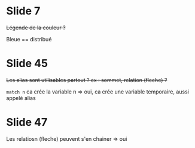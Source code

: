 #	Slide 7

~~Légende de la couleur ?~~ 

Bleue == distribué

#	Slide 45

~~Les alias sont utilisables partout ? ex : sommet, relation (fleche) ?~~

`match n` ca crée la variable n => oui, ca crée une variable temporaire, aussi appelé alias

#	Slide 47

Les relatiosn (fleche) peuvent s'en chainer => oui